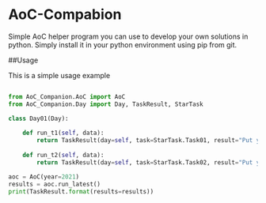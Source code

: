 # AoC-Compabion

Simple AoC helper program you can use to develop your own solutions in python.
Simply install it in your python environment using pip from git.

##Usage

This is a simple usage example
```python

from AoC_Companion.AoC import AoC
from AoC_Companion.Day import Day, TaskResult, StarTask

class Day01(Day):
    
    def run_t1(self, data):
        return TaskResult(day=self, task=StarTask.Task01, result="Put your Result here", duration=0)
    
    def run_t2(self, data):
        return TaskResult(day=self, task=StarTask.Task02, result="Put your Result here", duration=0)

aoc = AoC(year=2021)
results = aoc.run_latest()
print(TaskResult.format(results=results))
```